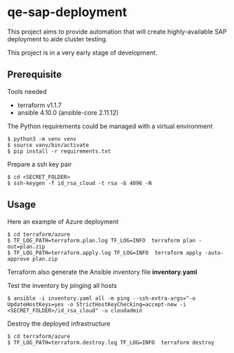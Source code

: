 # qe-sap-deployment

This project aims to provide automation that will create highly-available SAP deployment to aide cluster testing.

This project is in a very early stage of development.

## Prerequisite
Tools needed
- terraform v1.1.7
- ansible 4.10.0 (ansible-core 2.11.12)

The Python requirements could be managed with a virtual environment
```
$ python3 -m venv venv
$ source vanv/bin/activate
$ pip install -r requirements.txt
```

Prepare a ssh key pair
```
$ cd <SECRET_FOLDER> 
$ ssh-keygen -f id_rsa_cloud -t rsa -b 4096 -N
```

## Usage
Here an example of Azure deployment
```
$ cd terraform/azure
$ TF_LOG_PATH=terraform.plan.log TF_LOG=INFO  terraform plan -out=plan.zip
$ TF_LOG_PATH=terraform.apply.log TF_LOG=INFO  terraform apply -auto-approve plan.zip
```

Terraform also generate the Ansible inventory file **inventory.yaml**

Test the inventory by pinging all hosts 
```
$ ansible -i inventory.yaml all -m ping --ssh-extra-args="-o UpdateHostKeys=yes -o StrictHostKeyChecking=accept-new -i <SECRET_FOLDER>/id_rsa_cloud" -u cloudadmin
```

Destroy the deployed infrastructure
```
$ cd terraform/azure
$ TF_LOG_PATH=terraform.destroy.log TF_LOG=INFO  terraform destroy
 ```
